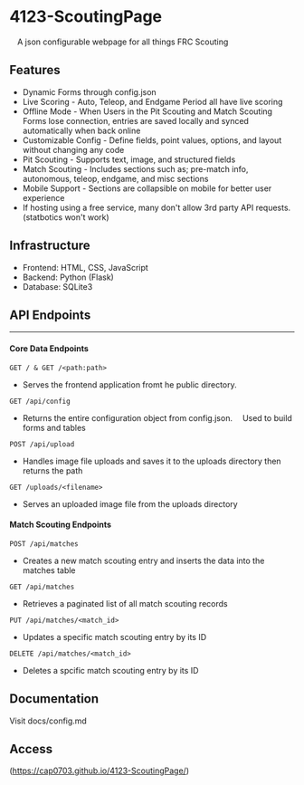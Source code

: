 # 4123-ScoutingPage
&emsp;A json configurable webpage for all things FRC Scouting

## Features
* Dynamic Forms through config.json
* Live Scoring - Auto, Teleop, and Endgame Period all have live scoring
* Offline Mode - When Users in the Pit Scouting and Match Scouting Forms lose connection, entries are saved locally and synced automatically when back online
* Customizable Config - Define fields, point values, options, and layout without changing any code
* Pit Scouting - Supports text, image, and structured fields
* Match Scouting - Includes sections such as; pre-match info, autonomous, teleop, endgame, and misc sections
* Mobile Support - Sections are collapsible on mobile for better user experience
* If hosting using a free service, many don't allow 3rd party API requests. (statbotics won't work)

## Infrastructure
* Frontend: HTML, CSS, JavaScript
* Backend: Python (Flask)
* Database: SQLite3

## API Endpoints
___

#### Core Data Endpoints

```GET / & GET /<path:path>```
* Serves the frontend application fromt he public directory.

```GET /api/config```
* Returns the entire configuration object from config.json.
    &emsp;Used to build forms and tables

```POST /api/upload```
* Handles image file uploads and saves it to the uploads directory then returns the path

```GET /uploads/<filename>```
* Serves an uploaded image file from the uploads directory


#### Match Scouting Endpoints

```POST /api/matches```
* Creates a new match scouting entry and inserts the data into the matches table

```GET /api/matches```
* Retrieves a paginated list of all match scouting records

```PUT /api/matches/<match_id>```
* Updates a specific match scouting entry by its ID

```DELETE /api/matches/<match_id>```
* Deletes a spcific match scouting entry by its ID

## Documentation
Visit docs/config.md

## Access
(https://cap0703.github.io/4123-ScoutingPage/)
